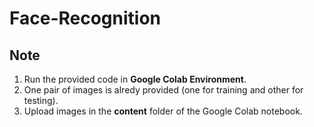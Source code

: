 # Face-Recognition
## Note
1. Run the provided code in **Google Colab Environment**.
2. One pair of images is alredy provided (one for training and other for testing). 
3. Upload images in the **content** folder of the Google Colab notebook.
